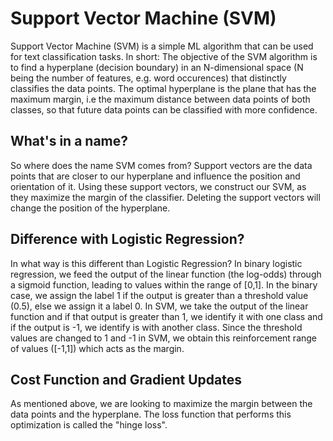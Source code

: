 # Support Vector Machine (SVM)

Support Vector Machine (SVM) is a simple ML algorithm that can be used for text classification tasks. In short: The objective of the SVM algorithm is to find a hyperplane (decision boundary) in an N-dimensional space (N being the number of features, e.g. word occurences) that distinctly classifies the data points. The optimal hyperplane is the plane that has the maximum margin, i.e the maximum distance between data points of both classes, so that future data points can be classified with more confidence. 

## What's in a name?

So where does the name SVM comes from? Support vectors are the data points that are closer to our hyperplane and influence the position and orientation of it. Using these support vectors, we construct our SVM, as they maximize the margin of the classifier. Deleting the support vectors will change the position of the hyperplane. 

## Difference with Logistic Regression? 

In what way is this different than Logistic Regression? In binary logistic regression, we feed the output of the linear function (the log-odds) through a sigmoid function, leading to values within the range of [0,1]. In the binary case, we assign the label 1 if the output is greater than a threshold value (0.5), else we assign it a label 0. In SVM, we take the output of the linear function and if that output is greater than 1, we identify it with one class and if the output is -1, we identify is with another class. Since the threshold values are changed to 1 and -1 in SVM, we obtain this reinforcement range of values ([-1,1]) which acts as the margin.

## Cost Function and Gradient Updates

As mentioned above, we are looking to maximize the margin between the data points and the hyperplane. The loss function that performs this optimization is called the "hinge loss". 





